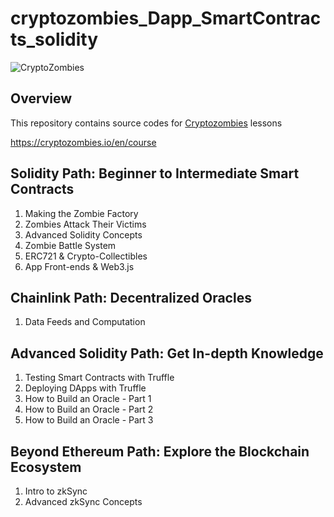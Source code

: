 # cryptozombies_Dapp_SmartContracts_solidity

![CryptoZombies](https://user-images.githubusercontent.com/13703497/69648502-c8f3db80-10ae-11ea-9d52-ce4d4bbc426a.jpeg)

## Overview
This repository contains source codes for [Cryptozombies](https://cryptozombies.io/en/) lessons

https://cryptozombies.io/en/course

## Solidity Path: Beginner to Intermediate Smart Contracts
1. Making the Zombie Factory
2. Zombies Attack Their Victims
3. Advanced Solidity Concepts
4. Zombie Battle System
5. ERC721 & Crypto-Collectibles
6. App Front-ends & Web3.js

## Chainlink Path: Decentralized Oracles
1. Data Feeds and Computation

## Advanced Solidity Path: Get In-depth Knowledge
1. Testing Smart Contracts with Truffle
2. Deploying DApps with Truffle
3. How to Build an Oracle - Part 1
4. How to Build an Oracle - Part 2
5. How to Build an Oracle - Part 3

## Beyond Ethereum Path: Explore the Blockchain Ecosystem 
1. Intro to zkSync
2. Advanced zkSync Concepts